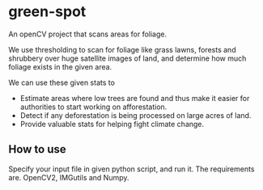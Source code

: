# green-spot
An openCV project that scans areas for foliage.

We use thresholding to scan for foliage like grass lawns, forests and shrubbery over huge satellite images of land, and determine how much foliage exists in the given area.

We can use these given stats to

- Estimate areas where low trees are found and thus make it easier for authorities to start working on afforestation.
- Detect if any deforestation is being processed on large acres of land.
- Provide valuable stats for helping fight climate change.

## How to use

Specify your input file in given python script, and run it. The requirements are. OpenCV2, IMGutils and Numpy.

